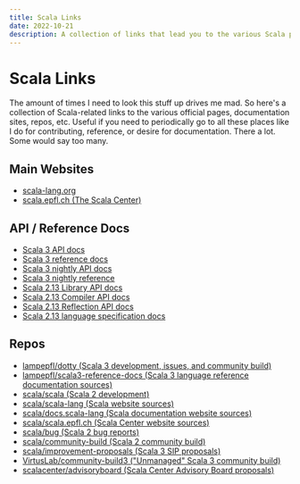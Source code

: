 ```yaml
---
title: Scala Links
date: 2022-10-21
description: A collection of links that lead you to the various Scala pages, documentations, repos, etc.
---
```


# Scala Links

The amount of times I need to look this stuff up drives me mad. So here's a
collection of Scala-related links to the various official pages, documentation
sites, repos, etc. Useful if you need to periodically go to all these places
like I do for contributing, reference, or desire for documentation. There a lot.
Some would say too many.


## Main Websites

- [scala-lang.org](https://scala-lang.org/)
- [scala.epfl.ch (The Scala Center)](https://scala.epfl.ch/)

## API / Reference Docs

- [Scala 3 API docs](https://scala-lang.org/api/3.x/)
- [Scala 3 reference docs](https://docs.scala-lang.org/scala3/reference/)
- [Scala 3 nightly API docs](https://dotty.epfl.ch/api/index.html)
- [Scala 3 nightly reference](https://dotty.epfl.ch/docs/reference/index.html)
- [Scala 2.13 Library API docs](https://www.scala-lang.org/files/archive/api/2.13.x/)
- [Scala 2.13 Compiler API docs](https://www.scala-lang.org/api/2.13.x/scala-compiler/scala/)
- [Scala 2.13 Reflection API docs](https://www.scala-lang.org/api/2.13.x/scala-reflect/scala/reflect/)
- [Scala 2.13 language specification docs](https://scala-lang.org/files/archive/spec/2.13/)

## Repos

- [lampepfl/dotty (Scala 3 development, issues, and community build)](https://github.com/lampepfl/dotty)
- [lampepfl/scala3-reference-docs (Scala 3 language reference documentation sources)](https://github.com/lampepfl/scala3-reference-docs)
- [scala/scala (Scala 2 development)](https://github.com/scala/scala)
- [scala/scala-lang (Scala website sources)](https://github.com/scala/scala-lang)
- [scala/docs.scala-lang (Scala documentation website sources)](https://github.com/scala/docs.scala-lang)
- [scala/scala.epfl.ch (Scala Center website sources)](https://github.com/scala/scala.epfl.ch)
- [scala/bug (Scala 2 bug reports)](https://github.com/scala/bug)
- [scala/community-build (Scala 2 community build)](https://github.com/scala/community-build)
- [scala/improvement-proposals (Scala 3 SIP proposals)](https://github.com/scala/improvement-proposals)
- [VirtusLab/community-build3 ("Unmanaged" Scala 3 community build)](https://github.com/VirtusLab/community-build3)
- [scalacenter/advisoryboard (Scala Center Advisory Board proposals)](https://github.com/scalacenter/advisoryboard)
